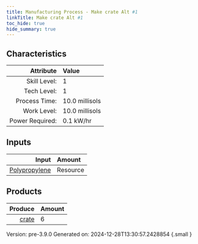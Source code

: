 ```yaml
---
title: Manufacturing Process - Make crate Alt #1
linkTitle: Make crate Alt #1
toc_hide: true
hide_summary: true
---
```



## Characteristics

| Attribute      | Value |
|--------:|:------|
|Skill Level:|1|
|Tech Level:|1|
|Process Time:|10.0 millisols|
|Work Level:|10.0 millisols|
|Power Required:|0.1 kW/hr|

## Inputs

| Input      | Amount |
|--------:|:------|
|[Polypropylene](/docs/definitions/resource/polypropylene)|Resource|7.8 kg|

## Products


| Produce      | Amount |
|--------:|:------|
|[crate](/docs/definitions/null/crate)|6|


Version: pre-3.9.0 Generated on: 2024-12-28T13:30:57.2428854
{.small }

